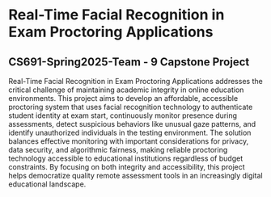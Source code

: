 # Real-Time Facial Recognition in Exam Proctoring Applications
## CS691-Spring2025-Team - 9 Capstone Project

Real-Time Facial Recognition in Exam Proctoring Applications addresses the critical challenge of maintaining academic integrity in online education environments. This project aims to develop an affordable, accessible proctoring system that uses facial recognition technology to authenticate student identity at exam start, continuously monitor presence during assessments, detect suspicious behaviors like unusual gaze patterns, and identify unauthorized individuals in the testing environment. The solution balances effective monitoring with important considerations for privacy, data security, and algorithmic fairness, making reliable proctoring technology accessible to educational institutions regardless of budget constraints. By focusing on both integrity and accessibility, this project helps democratize quality remote assessment tools in an increasingly digital educational landscape.
